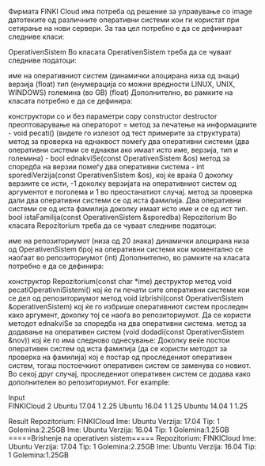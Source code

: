 Фирмата FINKI Cloud има потреба од решение за управување со image датотеките од различните оперативни системи кои ги користат при сетирање на нови сервери. За таа цел потребно е да се дефинираат следниве класи:

OperativenSistem
Во класата OperativenSistem треба да се чуваат следниве податоци:

име на оперативниот систем (динамички алоцирана низа од знаци)
верзија (float)
тип (енумерација со можни вредности LINUX, UNIX, WINDOWS)
големина (во GB) (float)
Дополнително, во рамките на класата потребно е да се дефинира:

конструктори со и без параметри
copy constructor
destructor
преоптоварување на операторот =
метод за печатење на информациите - void pecati() (видете го излезот од тест примерите за структурата)
метод за проверка на еднаквост помеѓу два оперативни системи (два оперативни системи се еднакви ако имаат исто име, верзија, тип и големина) - bool ednakviSe(const OperativenSistem &os)
метод за споредба на верзии помеѓу два оперативни система - int sporediVerzija(const OperativenSistem &os), кој ќе враќа 0 доколку верзиите се исти, -1 доколку верзијата на оперативниот систем од аргументот е поголема и 1 во преостанатиот случај.
метод за проверка дали два оперативни системи се од иста фамилија. Два оперативни системи се од иста фамилија доколку имаат исто име и се од ист тип. bool istaFamilija(const OperativenSistem &sporedba)
Repozitorium
Во класата Repozitorium треба да се чуваат следниве податоци:

име на репозиториумот (низа од 20 знака)
динамички алоцирана низа од OperativenSistem
број на оперативни системи кои моментално се наоѓаат во репозиториумот (int)
Дополнително, во рамките на класата потребно е да се дефинира:

конструктор Repozitorium(const char *ime)
деструктор
метод void pecatiOperativniSistemi() кој ќе ги печати сите оперативни системи кои се дел од репозиториумот
метод void izbrishi(const OperativenSistem &operativenSistem) кој ќе го избрише оперативниот систем проследен како аргумент, доколку тој се наоѓа во репозиториумот. Да се користи методот ednakviSe за споредба на два оперативни система.
метод за додавање на оперативен систем (void dodadi(const OperativenSistem &nov)) кој ќе го има следново однесување:
Доколку веќе постои оперативен систем од иста фамилија (да се користи методот за проверка на фамилија) кој е постар од проследениот оперативен систем, тогаш постоечкиот оперативен систем се заменува со новиот.
Во секој друг случај, проследениот оперативен систем се додава како дополнителен во репозиториумот.
For example:

Input	
FINKICloud
2
Ubuntu
17.04
1
2.25
Ubuntu
16.04
1
1.25
Ubuntu
14.04
1
1.25

Result
Repozitorium: FINKICloud
Ime: Ubuntu Verzija: 17.04 Tip: 1 Golemina:2.25GB
Ime: Ubuntu Verzija: 16.04 Tip: 1 Golemina:1.25GB
=====Brishenje na operativen sistem=====
Repozitorium: FINKICloud
Ime: Ubuntu Verzija: 17.04 Tip: 1 Golemina:2.25GB
Ime: Ubuntu Verzija: 16.04 Tip: 1 Golemina:1.25GB
